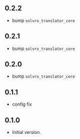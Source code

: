 ## 0.2.2

- bump `solvro_translator_core`

## 0.2.1

- bump `solvro_translator_core`

## 0.2.0

- bump `solvro_translator_core`

## 0.1.1

- config fix

## 0.1.0

- Initial version.
